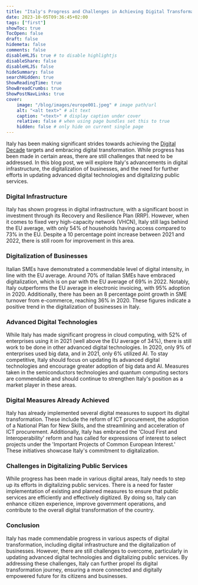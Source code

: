 ```yaml
---
title: "Italy's Progress and Challenges in Achieving Digital Transformation"
date: 2023-10-05T09:36:45+02:00
tags: ["first"]
showToc: true
TocOpen: false
draft: false
hidemeta: false
comments: false
disableHLJS: true # to disable highlightjs
disableShare: false
disableHLJS: false
hideSummary: false
searchHidden: true
ShowReadingTime: true
ShowBreadCrumbs: true
ShowPostNavLinks: true
cover:
    image: "/blog/images/europe001.jpeg" # image path/url
    alt: "<alt text>" # alt text
    caption: "<text>" # display caption under cover
    relative: false # when using page bundles set this to true
    hidden: false # only hide on current single page
---
```

Italy has been making significant strides towards achieving the [Digital Decade](https://commission.europa.eu/strategy-and-policy/priorities-2019-2024/europe-fit-digital-age/europes-digital-decade-digital-targets-2030_en) targets and embracing digital transformation. While progress has been made in certain areas, there are still challenges that need to be addressed. In this blog post, we will explore Italy's advancements in digital infrastructure, the digitalization of businesses, and the need for further efforts in updating advanced digital technologies and digitalizing public services.

### Digital Infrastructure
Italy has shown progress in digital infrastructure, with a significant boost in investment through its Recovery and Resilience Plan (RRP). However, when it comes to fixed very high-capacity network (VHCN), Italy still lags behind the EU average, with only 54% of households having access compared to 73% in the EU. Despite a 10 percentage point increase between 2021 and 2022, there is still room for improvement in this area.

### Digitalization of Businesses
Italian SMEs have demonstrated a commendable level of digital intensity, in line with the EU average. Around 70% of Italian SMEs have embraced digitalization, which is on par with the EU average of 69% in 2022. Notably, Italy outperforms the EU average in electronic invoicing, with 95% adoption in 2020. Additionally, there has been an 8 percentage point growth in SME turnover from e-commerce, reaching 36% in 2020. These figures indicate a positive trend in the digitalization of businesses in Italy.

### Advanced Digital Technologies
While Italy has made significant progress in cloud computing, with 52% of enterprises using it in 2021 (well above the EU average of 34%), there is still work to be done in other advanced digital technologies. In 2020, only 9% of enterprises used big data, and in 2021, only 6% utilized AI. To stay competitive, Italy should focus on updating its advanced digital technologies and encourage greater adoption of big data and AI. Measures taken in the semiconductors technologies and quantum computing sectors are commendable and should continue to strengthen Italy's position as a market player in these areas.

### Digital Measures Already Achieved
Italy has already implemented several digital measures to support its digital transformation. These include the reform of ICT procurement, the adoption of a National Plan for New Skills, and the streamlining and acceleration of ICT procurement. Additionally, Italy has embraced the 'Cloud First and Interoperability' reform and has called for expressions of interest to select projects under the 'Important Projects of Common European Interest.' These initiatives showcase Italy's commitment to digitalization.

### Challenges in Digitalizing Public Services
While progress has been made in various digital areas, Italy needs to step up its efforts in digitalizing public services. There is a need for faster implementation of existing and planned measures to ensure that public services are efficiently and effectively digitized. By doing so, Italy can enhance citizen experience, improve government operations, and contribute to the overall digital transformation of the country.

### Conclusion
Italy has made commendable progress in various aspects of digital transformation, including digital infrastructure and the digitalization of businesses. However, there are still challenges to overcome, particularly in updating advanced digital technologies and digitalizing public services. By addressing these challenges, Italy can further propel its digital transformation journey, ensuring a more connected and digitally empowered future for its citizens and businesses.